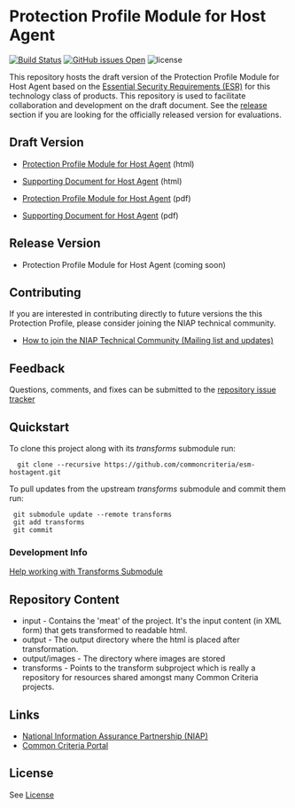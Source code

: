 Protection Profile Module for Host Agent
===============
[![Build Status](https://travis-ci.org/commoncriteria/esm-hostagent.svg?branch=master)](https://travis-ci.org/commoncriteria/esm-hostagent)
[![GitHub issues Open](https://img.shields.io/github/issues/commoncriteria/esm-hostagent.svg?maxAge=2592000)](https://github.com/commoncriteria/esm-hostagent/issues) 
![license](https://img.shields.io/badge/license-Unlicensed-blue.svg)

This repository hosts the draft version of the Protection Profile Module for Host Agent based on the 
[Essential Security Requirements (ESR)](https://commoncriteria.github.io/pp/esm-hostagent/esm-hostagent-esr.html) for this technology class of 
products. This repository is used to facilitate collaboration and development on the draft document. 
See the [release](#Release-Version) section if you are looking for the officially released version for evaluations. 

## Draft Version

* [Protection Profile Module for Host Agent](https://commoncriteria.github.io/pp/esm-hostagent/esm-hostagent-release.html) (html)
* [Supporting Document for Host Agent](https://commoncriteria.github.io/pp/esm-hostagent/esm-hostagent-sd.html) (html)

* [Protection Profile Module for Host Agent](https://commoncriteria.github.io/pp/esm-hostagent/esm-hostagent-release.pdf) (pdf)
* [Supporting Document for Host Agent](https://commoncriteria.github.io/pp/esm-hostagent/esm-hostagent-sd.pdf) (pdf)

## Release Version
* Protection Profile Module for Host Agent (coming soon)

## Contributing

If you are interested in contributing directly to future versions the this Protection Profile, please consider joining the NIAP technical community.
* [How to join the NIAP Technical Community (Mailing list and updates)](https://www.niap-ccevs.org/NIAP_Evolution/tech_communities.cfm)

## Feedback

Questions, comments, and fixes can be submitted to the [repository issue tracker](https://github.com/commoncriteria/esm-hostagent/issues)

## Quickstart
To clone this project along with its _transforms_ submodule run:

````
  git clone --recursive https://github.com/commoncriteria/esm-hostagent.git
````
To pull updates from the upstream _transforms_ submodule and commit them run:
````
 git submodule update --remote transforms
 git add transforms
 git commit
````

### Development Info
[Help working with Transforms Submodule](https://github.com/commoncriteria/transforms/wiki/Working-with-Transforms-as-a-Submodule)

## Repository Content
* input - Contains the 'meat' of the project. It's the input content (in XML form) that gets transformed to readable html.
* output - The output directory where the html is placed after transformation.
* output/images - The directory where images are stored
* transforms - Points to the transform subproject which is really a repository for resources shared amongst many Common Criteria projects.

## Links 
* [National Information Assurance Partnership (NIAP)](https://www.niap-ccevs.org/)
* [Common Criteria Portal](https://www.commoncriteriaportal.org/)

## License
See [License](./LICENSE)
